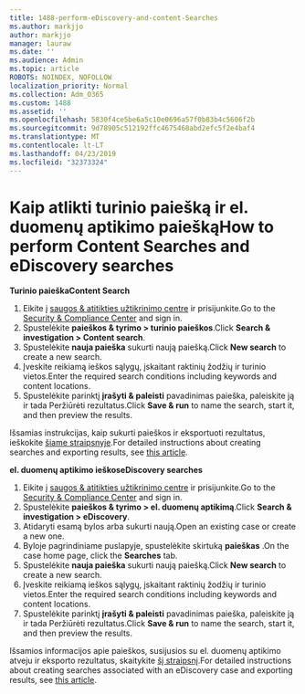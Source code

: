 ```yaml
---
title: 1488-perform-eDiscovery-and-content-Searches
ms.author: markjjo
author: markjjo
manager: lauraw
ms.date: ''
ms.audience: Admin
ms.topic: article
ROBOTS: NOINDEX, NOFOLLOW
localization_priority: Normal
ms.collection: Adm_O365
ms.custom: 1488
ms.assetid: ''
ms.openlocfilehash: 5830f4ce5be6a5c10e0696a57f0b83b4c5606f2b
ms.sourcegitcommit: 9d78905c512192ffc4675468abd2efc5f2e4baf4
ms.translationtype: MT
ms.contentlocale: lt-LT
ms.lasthandoff: 04/23/2019
ms.locfileid: "32373324"
---
```

# <a name="how-to-perform-content-searches-and-ediscovery-searches"></a><span data-ttu-id="cd12e-102">Kaip atlikti turinio paiešką ir el. duomenų aptikimo paiešką</span><span class="sxs-lookup"><span data-stu-id="cd12e-102">How to perform Content Searches and eDiscovery searches</span></span>

<span data-ttu-id="cd12e-103">**Turinio paieška**</span><span class="sxs-lookup"><span data-stu-id="cd12e-103">**Content Search**</span></span>

1. <span data-ttu-id="cd12e-104">Eikite į [saugos & atitikties užtikrinimo centre](https://protection.office.com) ir prisijunkite.</span><span class="sxs-lookup"><span data-stu-id="cd12e-104">Go to the [Security & Compliance Center](https://protection.office.com) and sign in.</span></span>
2. <span data-ttu-id="cd12e-105">Spustelėkite **paieškos & tyrimo > turinio paieškos**.</span><span class="sxs-lookup"><span data-stu-id="cd12e-105">Click **Search & investigation > Content search**.</span></span>
3. <span data-ttu-id="cd12e-106">Spustelėkite **nauja paieška** sukurti naują paiešką.</span><span class="sxs-lookup"><span data-stu-id="cd12e-106">Click **New search** to create a new search.</span></span>
4. <span data-ttu-id="cd12e-107">Įveskite reikiamą ieškos sąlygų, įskaitant raktinių žodžių ir turinio vietos.</span><span class="sxs-lookup"><span data-stu-id="cd12e-107">Enter the required search conditions including keywords and content locations.</span></span>  
5. <span data-ttu-id="cd12e-108">Spustelėkite parinktį **įrašyti & paleisti** pavadinimas paieška, paleiskite ją ir tada Peržiūrėti rezultatus.</span><span class="sxs-lookup"><span data-stu-id="cd12e-108">Click **Save & run** to name the search, start it, and then preview the results.</span></span> 
 
<span data-ttu-id="cd12e-109">Išsamias instrukcijas, kaip sukurti paieškos ir eksportuoti rezultatus, ieškokite [šiame straipsnyje](https://docs.microsoft.com/office365/securitycompliance/content-search).</span><span class="sxs-lookup"><span data-stu-id="cd12e-109">For detailed instructions about creating searches and exporting results, see [this article](https://docs.microsoft.com/office365/securitycompliance/content-search).</span></span>

<span data-ttu-id="cd12e-110">**el. duomenų aptikimo ieškos**</span><span class="sxs-lookup"><span data-stu-id="cd12e-110">**eDiscovery searches**</span></span>

1. <span data-ttu-id="cd12e-111">Eikite į [saugos & atitikties užtikrinimo centre](https://protection.office.com) ir prisijunkite.</span><span class="sxs-lookup"><span data-stu-id="cd12e-111">Go to the [Security & Compliance Center](https://protection.office.com) and sign in.</span></span>
2. <span data-ttu-id="cd12e-112">Spustelėkite **paieškos & tyrimo > el. duomenų aptikimą**.</span><span class="sxs-lookup"><span data-stu-id="cd12e-112">Click **Search & investigation > eDiscovery**.</span></span>
3. <span data-ttu-id="cd12e-113">Atidaryti esamą bylos arba sukurti naują.</span><span class="sxs-lookup"><span data-stu-id="cd12e-113">Open an existing case or create a new one.</span></span>
4. <span data-ttu-id="cd12e-114">Byloje pagrindiniame puslapyje, spustelėkite skirtuką **paieškas** .</span><span class="sxs-lookup"><span data-stu-id="cd12e-114">On the case home page, click the **Searches** tab.</span></span>  
5. <span data-ttu-id="cd12e-115">Spustelėkite **nauja paieška** sukurti naują paiešką.</span><span class="sxs-lookup"><span data-stu-id="cd12e-115">Click **New search** to create a new search.</span></span>
6. <span data-ttu-id="cd12e-116">Įveskite reikiamą ieškos sąlygų, įskaitant raktinių žodžių ir turinio vietos.</span><span class="sxs-lookup"><span data-stu-id="cd12e-116">Enter the required search conditions including keywords and content locations.</span></span>  
7. <span data-ttu-id="cd12e-117">Spustelėkite parinktį **įrašyti & paleisti** pavadinimas paieška, paleiskite ją ir tada Peržiūrėti rezultatus.</span><span class="sxs-lookup"><span data-stu-id="cd12e-117">Click **Save & run** to name the search, start it, and then preview the results.</span></span>

<span data-ttu-id="cd12e-118">Išsamios informacijos apie paieškos, susijusios su el. duomenų aptikimo atveju ir eksporto rezultatus, skaitykite [šį straipsnį](https://docs.microsoft.com/office365/securitycompliance/ediscovery-cases).</span><span class="sxs-lookup"><span data-stu-id="cd12e-118">For detailed instructions about creating searches associated with an eDiscovery case and exporting results, see [this article](https://docs.microsoft.com/office365/securitycompliance/ediscovery-cases).</span></span>